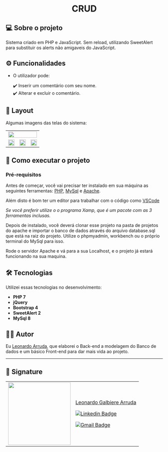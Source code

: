 <h1 align="center"> 
CRUD 
</h4>

## 💻 Sobre o projeto

Sistema criado em PHP e JavaScript. Sem reload, utilizando SweetAlert para substituir os alerts não amigaveis do JavaScript.

## ⚙️ Funcionalidades

+ O utilizador pode:
   
    ✔️ Inserir um comentário com seu nome.  
    ✔️ Alterar e excluir o comentário.  

## 🎨 Layout

Algumas imagens das telas do sistema:

<table>
   <tr>
      <td colspan="6"><img width="100%" src="https://imgur.com/kUSzSk0.png"/></td>
   </tr>
   <tr>
      <td colspan="2"><img width="100%" src="https://imgur.com/Rqx8hZK.png" width="250px;" alt=""/></td>
      <td colspan="2"><img width="100%" src="https://imgur.com/rK3rydv.png" width="250px;" alt=""/></td>
      <td colspan="2"><img width="100%" src="https://imgur.com/7mrfiBP.png" width="250px;" alt=""/></td>
   </tr> 
</table>


## 🚀 Como executar o projeto

### Pré-requisitos

Antes de começar, você vai precisar ter instalado em sua máquina as seguintes ferramentas:
[PHP](https://www.php.net/), [MySql](https://www.mysql.com/) e [Apache](https://httpd.apache.org/).

Além disto é bom ter um editor para trabalhar com o código como [VSCode](https://code.visualstudio.com/)

*Se você preferir utilize o o programa Xamp, que é um pacote com as 3 ferramentas inclusas.*

Depois de instalado, você deverá clonar esse projeto na pasta de projetos do apache e importar o banco de dados através do arquivo database.sql que está na raiz do projeto. Utilize o phpmyadmin, workbench ou o próprio terminal do MySql para isso.

Rode o servidor Apache e vá para a sua Localhost, e o projeto já estará funcionando na sua maquina.



## 🛠 Tecnologias

Utilizei essas tecnologias no desenvolvimento:

- **PHP 7**
- **jQuery**
- **Bootstrap 4**
- **SweetAlert 2**
- **MySql 8**

## 👨‍💻 Autor

Eu [Leonardo Arruda](https://github.com/Ahruda), que elaborei o Back-end a modelagem do Banco de dados e um básico Front-end para dar mais vida ao projeto.

---

## 🦸 Signature

<table>
<tr>
<td><a href="https://github.com/Ahruda" ><img src="https://imgur.com/HyUJAfU.png" width="200px;"/></a></td>
<td>
   
<a href="https://github.com/Ahruda">Leonardo Galbiere Arruda</a>
<br>
   
[![Linkedin Badge](https://img.shields.io/badge/-Leonardo-blue?style=flat-square&logo=Linkedin&logoColor=white&link=https://www.linkedin.com/in/ahruda/)](https://www.linkedin.com/in/ahruda/)
   
[![Gmail Badge](https://img.shields.io/badge/-leonardo.gearruda@gmail.com-c14438?style=flat-square&logo=Gmail&logoColor=white&link=mailto:leonardo.gearruda@gmail.com)](mailto:leonardo.gearruda@gmail.com)

</td>
</tr>
</table>